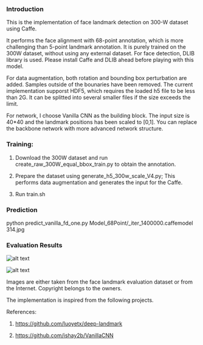 ### Introduction

This is the implementation of face landmark detection on 300-W dataset using Caffe. 

It performs the face alignment with 68-point annotation, which is more challenging than 5-point landmark annotation. It is purely trained on the 300W dataset, without using any external dataset. For face detection, DLIB library is used. Please install Caffe and DLIB ahead before playing with this model. 

For data augmentation, both rotation and bounding box perturbation are added. Samples outside of the bounaries have been removed. The current implementation supporst HDF5, which requires the loaded h5 file to be less than 2G. It can be splitted into several smaller files if the size exceeds the limit. 

For network, I choose Vanilla CNN as the building block. The input size is 40*40 and the landmark positions has been scaled to [0,1]. You can replace the backbone network with more advanced network structure. 

### Training:

1. Download the 300W dataset and run create_raw_300W_equal_bbox_train.py to obtain the annotation.

2. Prepare the dataset using generate_h5_300w_scale_V4.py; This performs data augmentation and generates the input for the Caffe. 

3. Run train.sh

### Prediction

python predict_vanilla_fd_one.py Model_68Point/_iter_1400000.caffemodel 314.jpg


### Evaluation Results


![alt text](https://github.com/cunjian/face_alignment/blob/master/demo_result.jpg "Logo Title Text 1")

![alt text](https://github.com/cunjian/face_alignment/blob/master/demo_result_19.jpg "Logo Title Text 1")

Images are either taken from the face landmark evaluation dataset or from the Internet. Copyright belongs to the owners.

The implementation is inspired from the following projects. 

References:

1. https://github.com/luoyetx/deep-landmark

2. https://github.com/ishay2b/VanillaCNN 
